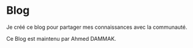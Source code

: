 # Blog
Je créé ce blog pour partager mes connaissances avec la communauté.


Ce Blog est maintenu par Ahmed DAMMAK.
